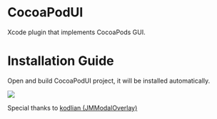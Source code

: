 CocoaPodUI
==========

Xcode plugin that implements CocoaPods GUI.

Installation Guide
==================

Open and build CocoaPodUI project, it will be installed automatically.

<img src="http://i1199.photobucket.com/albums/aa470/Akki-87/Fotor0320183341.png">

Special thanks to [kodlian (JMModalOverlay)](https://github.com/kodlian/JMModalOverlay)
